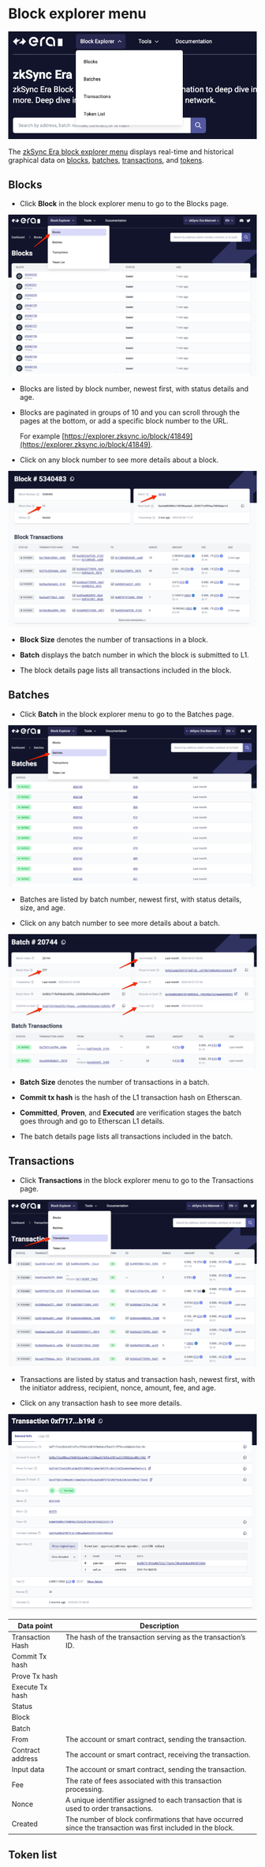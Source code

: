 # Block explorer menu

![zkSync Era block explorer menu](../../assets/images/block-explorer-menu.png)

The [zkSync Era block explorer menu](https://explorer.zksync.io/) displays real-time and historical graphical data on [blocks](#blocks), [batches](#batches), [transactions](#transactions), and [tokens](#token-list). 

## Blocks

- Click **Block** in the block explorer menu to go to the Blocks page.

![zkSync Era block explorer blocks page](../../assets/images/blocks.png)

- Blocks are listed by block number, newest first, with status details and age. 

- Blocks are paginated in groups of 10 and you can scroll through the pages at the bottom, or add a specific block number to the URL. 

    For example [https://explorer.zksync.io/block/41849](https://explorer.zksync.io/block/41849).

- Click on any block number to see more details about a block.

![zkSync Era block explorer block details page](../../assets/images/block-details.png)

- **Block Size** denotes the number of transactions in a block.

- **Batch** displays the batch number in which the block is submitted to L1.

- The block details page lists all transactions included in the block.

## Batches

- Click **Batch** in the block explorer menu to go to the Batches page.

![zkSync Era block explorer batches page](../../assets/images/batches.png)

- Batches are listed by batch number, newest first, with status details, size, and age.

- Click on any batch number to see more details about a batch.

![zkSync Era block explorer batch details page](../../assets/images/batch-details.png)

- **Batch Size** denotes the number of transactions in a batch.

- **Commit tx hash** is the hash of the L1 transaction hash on Etherscan.

- **Committed**, **Proven**, and **Executed** are verification stages the batch goes through and go to Etherscan L1 details.

- The batch details page lists all transactions included in the batch.

## Transactions

- Click **Transactions** in the block explorer menu to go to the Transactions page.

![zkSync Era block explorer transactions page](../../assets/images/transactions.png)

- Transactions are listed by status and transaction hash, newest first, with the initiator address, recipient, nonce, amount, fee, and age.

- Click on any transaction hash to see more details.

![zkSync Era block explorer transaction details page](../../assets/images/transaction-details.png)

| Data point        | Description         |
| ----------------- | ------------------- |
| Transaction Hash  | The hash of the transaction serving as the transaction’s ID.   |
| Commit Tx hash    |    |
| Prove Tx hash    |    |
| Execute Tx hash    |    |
| Status    |    |
| Block    |    |
| Batch    |    |
| From          | The account or smart contract, sending the transaction.      |
| Contract address      | The account or smart contract, receiving the transaction.        |
| Input data          | The account or smart contract, sending the transaction.      |
| Fee               | The rate of fees associated with this transaction processing.    |
| Nonce             | A unique identifier assigned to each transaction that is used to order transactions.     |                                                                            |
| Created              | The number of block confirmations that have occurred since the transaction was first included in the block.                                              |


## Token list
